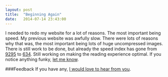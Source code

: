 ```yaml
---
layout: post
title:  "Beginning Again"
date:   2014-07-14 23:43:00
---
```



I needed to redo my website for a lot of reasons. The most important being speed.
My previous website was awfully slow.
There were lots of reasons why that was, the most important being lots of huge uncompressed images.
There is still work to be done, but already the speed index has gone from [9295](http://www.webpagetest.org/result/140602_PK_24V/) to [634](http://www.webpagetest.org/result/140602_82_246/).
Still working on making the reading experience optimal.
If you notice anything funky, [let me know](https://github.com/philipcdavis/philipcdavis.github.io/issues).


###Feedback
If you have any, [I would love to hear from you](http://www.twitter.com/philipcdavis).


  [1]: http://trentwalton.com/2012/06/19/fluid-type/ "fluid type"
